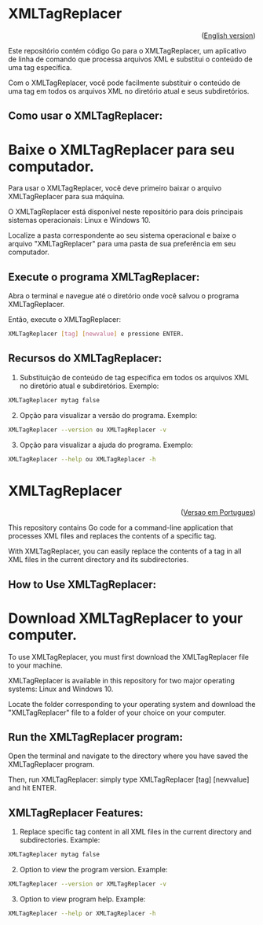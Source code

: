 <div id="portuguese"></div>

# XMLTagReplacer

<div id="portuguese"></div>

<p align="right">(<a href="#english">English version</a>)</p>

Este repositório contém código Go para o XMLTagReplacer, um aplicativo de linha de comando que processa arquivos XML e substitui o conteúdo de uma tag específica.

Com o XMLTagReplacer, você pode facilmente substituir o conteúdo de uma tag em todos os arquivos XML no diretório atual e seus subdiretórios.

## Como usar o XMLTagReplacer:

# Baixe o XMLTagReplacer para seu computador.

Para usar o XMLTagReplacer, você deve primeiro baixar o arquivo XMLTagReplacer para sua máquina.

O XMLTagReplacer está disponível neste repositório para dois principais sistemas operacionais: Linux e Windows 10.

Localize a pasta correspondente ao seu sistema operacional e baixe o arquivo "XMLTagReplacer" para uma pasta de sua preferência em seu computador.

## Execute o programa XMLTagReplacer:
Abra o terminal e navegue até o diretório onde você salvou o programa XMLTagReplacer.

Então, execute o XMLTagReplacer:
```bash
XMLTagReplacer [tag] [newvalue] e pressione ENTER.
```

## Recursos do XMLTagReplacer:
1. Substituição de conteúdo de tag específica em todos os arquivos XML no diretório atual e subdiretórios.
Exemplo:
```bash
XMLTagReplacer mytag false
```

2. Opção para visualizar a versão do programa.
Exemplo:
```bash
XMLTagReplacer --version ou XMLTagReplacer -v
```

3. Opção para visualizar a ajuda do programa.
Exemplo:
```bash
XMLTagReplacer --help ou XMLTagReplacer -h
```

<div id="english"></div>

# XMLTagReplacer

<p align="right">(<a href="#portuguese">Versao em Portugues</a>)</p>
This repository contains Go code for a command-line application that processes XML files and replaces the contents of a specific tag.


With XMLTagReplacer, you can easily replace the contents of a tag in all XML files in the current directory and its subdirectories.

## How to Use XMLTagReplacer:

# Download XMLTagReplacer to your computer.

To use XMLTagReplacer, you must first download the XMLTagReplacer file to your machine.

XMLTagReplacer is available in this repository for two major operating systems: Linux and Windows 10.

Locate the folder corresponding to your operating system and download the "XMLTagReplacer" file to a folder of your choice on your computer.

## Run the XMLTagReplacer program:
Open the terminal and navigate to the directory where you have saved the XMLTagReplacer program.

Then, run XMLTagReplacer: simply type XMLTagReplacer [tag] [newvalue] and hit ENTER.

## XMLTagReplacer Features:
1. Replace specific tag content in all XML files in the current directory and subdirectories.
Example:
```bash
XMLTagReplacer mytag false
```

2. Option to view the program version.
Example:
```bash
XMLTagReplacer --version or XMLTagReplacer -v
```

3. Option to view program help.
Example:
```bash
XMLTagReplacer --help or XMLTagReplacer -h
```
